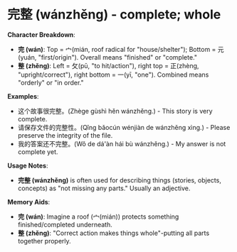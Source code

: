 # **完整 (wánzhěng) - complete; whole**

**Character Breakdown**:  
- **完 (wán)**: Top = 宀(mián, roof radical for "house/shelter"); Bottom = 元(yuán, "first/origin"). Overall means "finished" or "complete."  
- **整 (zhěng)**: Left = 攵(pū, "to hit/action"), right top = 正(zhèng, "upright/correct"), right bottom = 一(yī, "one"). Combined means "orderly" or "in order."

**Examples**:  
- 这个故事很完整。(Zhège gùshì hěn wánzhěng.) - This story is very complete.  
- 请保存文件的完整性。(Qǐng bǎocún wénjiàn de wánzhěng xìng.) - Please preserve the integrity of the file.  
- 我的答案还不完整。(Wǒ de dá'àn hái bù wánzhěng.) - My answer is not complete yet.

**Usage Notes**:  
- **完整 (wánzhěng)** is often used for describing things (stories, objects, concepts) as "not missing any parts." Usually an adjective.

**Memory Aids**:  
- **完 (wán)**: Imagine a roof (宀(mián)) protects something finished/completed underneath.  
- **整 (zhěng)**: "Correct action makes things whole"-putting all parts together properly.
